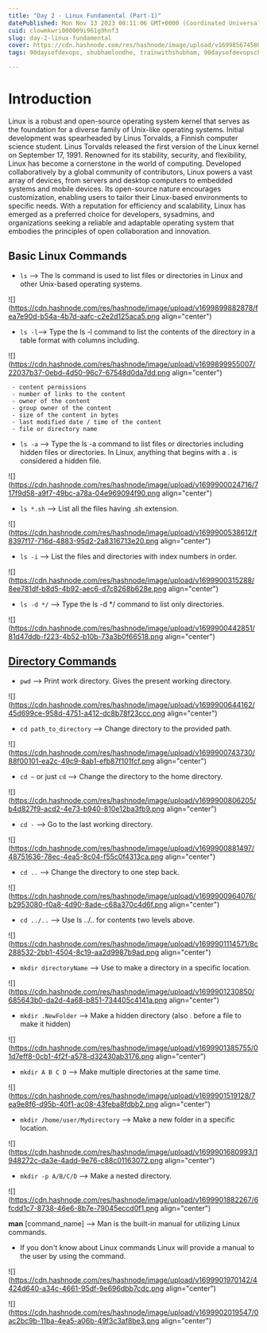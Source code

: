 ```yaml
---
title: "Day 2 - Linux Fundamental (Part-1)"
datePublished: Mon Nov 13 2023 08:11:06 GMT+0000 (Coordinated Universal Time)
cuid: clowmkwri000009i961g9hnf3
slug: day-2-linux-fundamental
cover: https://cdn.hashnode.com/res/hashnode/image/upload/v1699856745807/d14494ee-013b-482f-9f56-608d127086aa.png
tags: 90daysofdevops, shubhamlondhe, trainwithshubham, 90daysofdevopschallenge, tws

---
```


# Introduction

Linux is a robust and open-source operating system kernel that serves as the foundation for a diverse family of Unix-like operating systems. Initial development was spearheaded by Linus Torvalds, a Finnish computer science student. Linus Torvalds released the first version of the Linux kernel on September 17, 1991. Renowned for its stability, security, and flexibility, Linux has become a cornerstone in the world of computing. Developed collaboratively by a global community of contributors, Linux powers a vast array of devices, from servers and desktop computers to embedded systems and mobile devices. Its open-source nature encourages customization, enabling users to tailor their Linux-based environments to specific needs. With a reputation for efficiency and scalability, Linux has emerged as a preferred choice for developers, sysadmins, and organizations seeking a reliable and adaptable operating system that embodies the principles of open collaboration and innovation.

## Basic Linux Commands

* `ls` --&gt; The ls command is used to list files or directories in Linux and other Unix-based operating systems.
    

![](https://cdn.hashnode.com/res/hashnode/image/upload/v1699899882878/fea7e90d-b54a-4b7d-aafc-c2e2d125aca5.png align="center")

* `ls -l`\--&gt; Type the ls -l command to list the contents of the directory in a table format with columns including.
    

![](https://cdn.hashnode.com/res/hashnode/image/upload/v1699899955007/22037b37-0ebd-4d50-96c7-67548d0da7dd.png align="center")

```plaintext
 - content permissions
 - number of links to the content
 - owner of the content
 - group owner of the content
 - size of the content in bytes
 - last modified date / time of the content
 - file or directory name
```

* `ls -a` --&gt; Type the ls -a command to list files or directories including hidden files or directories. In Linux, anything that begins with a . is considered a hidden file.
    

![](https://cdn.hashnode.com/res/hashnode/image/upload/v1699900024716/717f9d58-a9f7-49bc-a78a-04e969094f90.png align="center")

* `ls *.sh` --&gt; List all the files having .sh extension.
    

![](https://cdn.hashnode.com/res/hashnode/image/upload/v1699900538612/f8397f17-716d-4883-95d2-2a8316713e20.png align="center")

* `ls -i` --&gt; List the files and directories with index numbers in order.
    

![](https://cdn.hashnode.com/res/hashnode/image/upload/v1699900315288/8ee781df-b8d5-4b92-aec6-d7c8268b628e.png align="center")

* `ls -d */` --&gt; Type the ls -d \*/ command to list only directories.
    

![](https://cdn.hashnode.com/res/hashnode/image/upload/v1699900442851/81d47ddb-f223-4b52-b10b-73a3b0f66518.png align="center")

## [**Directory Commands**](https://github.com/LondheShubham153/90DaysOfDevOps/blob/master/2023/day02/solution.md#directoy-commands)

* `pwd` --&gt; Print work directory. Gives the present working directory.
    

![](https://cdn.hashnode.com/res/hashnode/image/upload/v1699900644162/45d699ce-958d-4751-a412-dc8b78f23ccc.png align="center")

* `cd path_to_directory` --&gt; Change directory to the provided path.
    

![](https://cdn.hashnode.com/res/hashnode/image/upload/v1699900743730/88f00101-ea2c-49c9-8ab1-efb87f101fcf.png align="center")

* `cd ~` or just `cd` --&gt; Change the directory to the home directory.
    

![](https://cdn.hashnode.com/res/hashnode/image/upload/v1699900806205/b4d827f9-acd2-4e73-b940-810e12ba3fb9.png align="center")

* `cd -` --&gt; Go to the last working directory.
    

![](https://cdn.hashnode.com/res/hashnode/image/upload/v1699900881497/48751636-78ec-4ea5-8c04-f55c0f4313ca.png align="center")

* `cd ..` --&gt; Change the directory to one step back.
    

![](https://cdn.hashnode.com/res/hashnode/image/upload/v1699900964076/b2953080-f0a8-4d90-8ade-c68a370c4d6f.png align="center")

* `cd ../..` --&gt; Use ls ../.. for contents two levels above.
    

![](https://cdn.hashnode.com/res/hashnode/image/upload/v1699901114571/8c288532-2bb1-4504-8c19-aa2d9987b9ad.png align="center")

* `mkdir directoryName` --&gt; Use to make a directory in a specific location.
    

![](https://cdn.hashnode.com/res/hashnode/image/upload/v1699901230850/685643b0-da2d-4a68-b851-734405c4141a.png align="center")

* `mkdir .NewFolder` --&gt; Make a hidden directory (also . before a file to make it hidden)
    

![](https://cdn.hashnode.com/res/hashnode/image/upload/v1699901385755/01d7eff8-0cb1-4f2f-a578-d32430ab3176.png align="center")

* `mkdir A B C D` --&gt; Make multiple directories at the same time.
    

![](https://cdn.hashnode.com/res/hashnode/image/upload/v1699901519128/7ea9e8f6-d95b-40f1-ac08-43feba8fdbb2.png align="center")

* `mkdir /home/user/Mydirectory` --&gt; Make a new folder in a specific location.
    

![](https://cdn.hashnode.com/res/hashnode/image/upload/v1699901680993/1948272c-da3e-4add-9e76-c88c01163072.png align="center")

* `mkdir -p A/B/C/D` --&gt; Make a nested directory.
    

![](https://cdn.hashnode.com/res/hashnode/image/upload/v1699901882267/6fcdd1c7-8738-46e6-8b7e-79045eccd0f1.png align="center")

**man** \[command\_name\] --&gt; Man is the built-in manual for utilizing Linux commands.

* If you don't know about Linux commands Linux will provide a manual to the user by using the command.
    

![](https://cdn.hashnode.com/res/hashnode/image/upload/v1699901970142/4424d640-a34c-4661-95df-9e696dbb7cdc.png align="center")

![](https://cdn.hashnode.com/res/hashnode/image/upload/v1699902019547/0ac2bc9b-11ba-4ea5-a06b-49f3c3af8be3.png align="center")